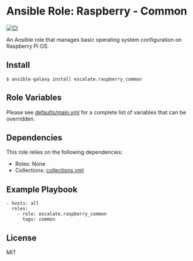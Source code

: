 # Ansible Role: Raspberry - Common

[![CI](https://github.com/escalate/ansible-raspberry-common/actions/workflows/ci.yml/badge.svg?event=push)](https://github.com/escalate/ansible-raspberry-common/actions/workflows/ci.yml)

An Ansible role that manages basic operating system configuration on Raspberry Pi OS.

## Install

```
$ ansible-galaxy install escalate.raspberry_common
```

## Role Variables

Please see [defaults/main.yml](https://github.com/escalate/ansible-raspberry-common/blob/master/defaults/main.yml) for a complete list of variables that can be overridden.

## Dependencies

This role relies on the following dependencies:

* Roles: None
* Collections: [collections.yml](https://github.com/escalate/ansible-raspberry-common/blob/master/collections.yml)

## Example Playbook

```
- hosts: all
  roles:
    - role: escalate.raspberry_common
      tags: common
```

## License

MIT

